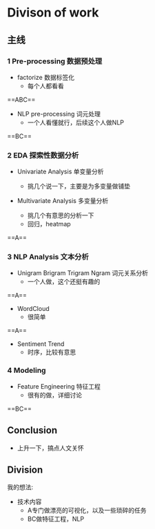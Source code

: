 # Divison of work

## 主线

### 1 Pre-processing 数据预处理

- factorize 数据标签化
  - 每个人都看看

==ABC==

- NLP pre-processing 词元处理
  - 一个人看懂就行，后续这个人做NLP

==BC==

### 2 EDA 探索性数据分析

- Univariate Analysis 单变量分析
  - 挑几个说一下，主要是为多变量做铺垫

- Multivariate Analysis 多变量分析
  - 挑几个有意思的分析一下
  - 回归，heatmap

==A==

### 3 NLP Analysis 文本分析

- Unigram Brigram Trigram Ngram 词元关系分析
  - 一个人做，这个还挺有趣的

==A==

- WordCloud
  - 很简单

==A==

- Sentiment Trend
  - 时序，比较有意思
  
    

### 4 Modeling

- Feature Engineering 特征工程
  - 很有的做，详细讨论

==BC==

## Conclusion

- 上升一下，搞点人文关怀





## Division

我的想法:

- 技术内容
  - A专门做漂亮的可视化，以及一些琐碎的任务
  - BC做特征工程，NLP
  
  
  